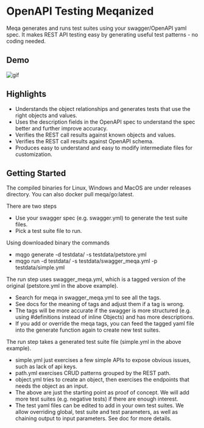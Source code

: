 # OpenAPI Testing Meqanized

Meqa generates and runs test suites using your swagger/OpenAPI yaml spec. It makes REST API testing easy by generating useful test patterns - no coding needed.

## Demo

![gif](https://i.imgur.com/428q1T9.gif)

## Highlights

* Understands the object relationships and generates tests that use the right objects and values.
* Uses the description fields in the OpenAPI spec to understand the spec better and further improve accuracy. 
* Verifies the REST call results against known objects and values.
* Verifies the REST call results against OpenAPI schema.
* Produces easy to understand and easy to modify intermediate files for customization.

## Getting Started

The compiled binaries for Linux, Windows and MacOS are under releases directory. You can also docker pull meqa/go:latest.

There are two steps
* Use your swagger spec (e.g. swagger.yml) to generate the test suite files.
* Pick a test suite file to run.

Using downloaded binary the commands 
* mqgo generate -d testdata/ -s testdata/petstore.yml
* mqgo run -d testdata/ -s testdata/swagger_meqa.yml -p testdata/simple.yml

The run step uses swagger_meqa.yml, which is a tagged version of the original (petstore.yml in the above example).
* Search for meqa in swagger_meqa.yml to see all the tags.
* See docs for the meaning of tags and adjust them if a tag is wrong.
* The tags will be more accurate if the swagger is more structured (e.g. using #definitions instead of inline Objects) and has more descriptions.
* If you add or override the meqa tags, you can feed the tagged yaml file into the generate function again to create new test suites.

The run step takes a generated test suite file (simple.yml in the above example).
* simple.yml just exercises a few simple APIs to expose obvious issues, such as lack of api keys.
* path.yml exercises CRUD patterns grouped by the REST path.
* object.yml tries to create an object, then exercises the endpoints that needs the object as an input.
* The above are just the starting point as proof of concept. We will add more test suites (e.g. negative tests) if there are enough interest.
* The test yaml files can be edited to add in your own test suites. We allow overriding global, test suite and test parameters, as well as chaining output to input parameters. See doc for more details.

